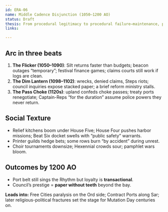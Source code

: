 ```yaml
---
id: ERA-06
name: Middle Cadence Disjunction (1050–1200 AO)
status: Draft
thesis: From procedural legitimacy to procedural failure—maintenance, paper, and weather grind forms down until one bad storm decade and one frontier decade snap them.
links:

---
```


## Arc in three beats
1) **The Flicker (1050–1090)**: Silt returns faster than budgets; beacon outages “temporary”; festival finance games; claims courts still work if logs are clean.  
2) **The Dim Lantern (1098–1102)**: wrecks, denied claims, Steps riots; council inquiries expose stacked paper; a brief reform ministry stalls.  
3) **The Pass Choke (1120s)**: upland confeds choke passes; treaty ports renegotiate; Captain-Reps “for the duration” assume police powers they never return.

## Social Texture
- Relief kitchens boom under House Five; House Four pushes harbor missions; Beat Six docket swells with “public safety” warrants.  
- Printer guilds hedge bets; some rows burn “by accident” during unrest.  
- Choir tournaments downsize; Hexennial crowds sour; pamphlet wars bloom.

## Outcomes by 1200 AO
- Port belt still sings the Rhythm but loyalty is **transactional**.  
- Council’s prestige = **paper without teeth** beyond the bay.  


**Leads into:** Free Cities paralysis on the Ord side; Contract Ports along Sar; later religious-political fractures set the stage for Mutation Day centuries on.

